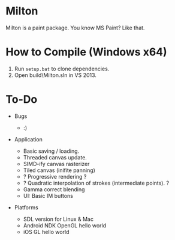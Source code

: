 Milton
======

Milton is a paint package. You know MS Paint? Like that.

How to Compile (Windows x64)
============================

1. Run `setup.bat` to clone dependencies.
2. Open build\Milton.sln in VS 2013.

To-Do
=====

* Bugs
    * :)

* Application
    * Basic saving / loading.
    * Threaded canvas update.
    * SIMD-ify canvas rasterizer
    * Tiled canvas (inifite panning)
    * ? Progressive rendering ?
    * ? Quadratic interpolation of strokes (intermediate points). ?
    * Gamma correct blending
    * UI: Basic IM buttons

* Platforms
    * SDL version for Linux & Mac
    * Android NDK OpenGL hello world
    * iOS GL hello world

